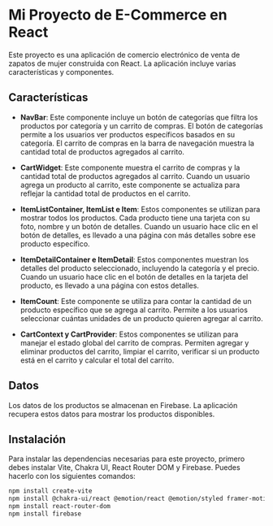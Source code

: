 # Mi Proyecto de E-Commerce en React

Este proyecto es una aplicación de comercio electrónico de venta de zapatos de mujer construida con React. La aplicación incluye varias características y componentes.

## Características

- **NavBar**: Este componente incluye un botón de categorías que filtra los productos por categoría y un carrito de compras. El botón de categorías permite a los usuarios ver productos específicos basados en su categoría. El carrito de compras en la barra de navegación muestra la cantidad total de productos agregados al carrito.

- **CartWidget**: Este componente muestra el carrito de compras y la cantidad total de productos agregados al carrito. Cuando un usuario agrega un producto al carrito, este componente se actualiza para reflejar la cantidad total de productos en el carrito.

- **ItemListContainer, ItemList e Item**: Estos componentes se utilizan para mostrar todos los productos. Cada producto tiene una tarjeta con su foto, nombre y un botón de detalles. Cuando un usuario hace clic en el botón de detalles, es llevado a una página con más detalles sobre ese producto específico.

- **ItemDetailContainer e ItemDetail**: Estos componentes muestran los detalles del producto seleccionado, incluyendo la categoría y el precio. Cuando un usuario hace clic en el botón de detalles en la tarjeta del producto, es llevado a una página con estos detalles.

- **ItemCount**: Este componente se utiliza para contar la cantidad de un producto específico que se agrega al carrito. Permite a los usuarios seleccionar cuántas unidades de un producto quieren agregar al carrito.

- **CartContext y CartProvider**: Estos componentes se utilizan para manejar el estado global del carrito de compras. Permiten agregar y eliminar productos del carrito, limpiar el carrito, verificar si un producto está en el carrito y calcular el total del carrito.

## Datos

Los datos de los productos se almacenan en Firebase. La aplicación recupera estos datos para mostrar los productos disponibles.

## Instalación

Para instalar las dependencias necesarias para este proyecto, primero debes instalar Vite, Chakra UI, React Router DOM y Firebase. Puedes hacerlo con los siguientes comandos:

```bash
npm install create-vite
npm install @chakra-ui/react @emotion/react @emotion/styled framer-motion
npm install react-router-dom
npm install firebase
